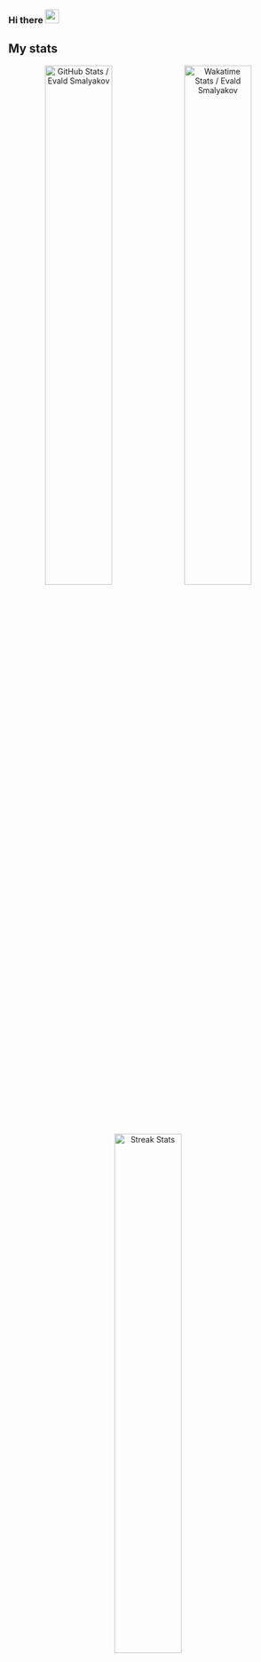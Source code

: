 ### Hi there <img src="https://media.giphy.com/media/hvRJCLFzcasrR4ia7z/giphy.gif" width="25px">

## My stats

<p align="center">
  <img width="49%" align="center" alt="GitHub Stats / Evald Smalyakov" src="https://github-readme-stats.vercel.app/api?username=evald24&show_icons=1&hide_title=1&count_private=1&bg_color=001A34&text_color=ffffff&border_color=0069FF&icon_color=06CA99&border_radius=10" />
  <img width="49%" align="center" alt="Wakatime Stats / Evald Smalyakov" src="https://github-readme-stats.vercel.app/api/wakatime?username=evald24&range=last_7_days&layout=compact&bg_color=001A34&text_color=ffffff&title_color=fff&border_color=0069FF&icon_color=06CA99&border_radius=10&langs_count=10" />
</p>

<p align="center">
  <img width="49%" alt="Streak Stats" src="https://github-readme-streak-stats.herokuapp.com?user=evald24&date_format=j%20M%5B%20Y%5D&background=001A34&border=0069FF&stroke=06CA99&ring=0069FF&currStreakNum=FFFFFF&sideNums=FFFFFF&currStreakLabel=06CA99&sideLabels=06CA99&dates=C8D1D9"/>
</p>


## My projects

<p align="center">
  <a href="https://github.com/evald24/vscode-extension-profiles">
    <img align="center" alt="evald24/vscode-extension-profiles" src="https://github-readme-stats.vercel.app/api/pin/?username=evald24&repo=vscode-extension-profiles&show_owner=1&bg_color=001A34&text_color=c8d1d9&title_color=fff&border_color=0069FF&icon_color=06CA99&border_radius=10" />
  </a>
  <a href="https://github.com/anuraghazra/github-readme-stats">
    <img align="center" alt="evald24/go-gen-config" src="https://github-readme-stats.vercel.app/api/pin/?username=evald24&repo=go-gen-config&show_owner=1&bg_color=001A34&text_color=c8d1d9&title_color=fff&border_color=0069FF&icon_color=06CA99&border_radius=10" />
  </a>
</p>

<p align="center">
  <img width="100%" alt="Contribution graph" src="https://github.com/evald24/evald24/blob/gen/github-contribution-grid-snake.svg"/>
</p>

<hr/>

<p align="left">
  <img
    src="https://komarev.com/ghpvc/?username=evald24"
    alt="evald24"
  />
</p>

